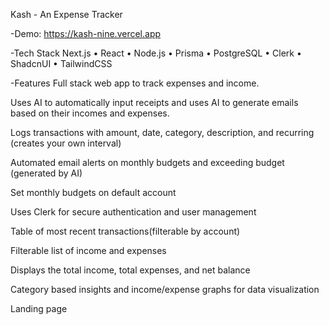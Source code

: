 Kash - An Expense Tracker

-Demo: https://kash-nine.vercel.app

-Tech Stack
Next.js • React • Node.js • Prisma • PostgreSQL • Clerk • ShadcnUI • TailwindCSS

-Features
Full stack web app to track expenses and income. 

Uses AI to automatically input receipts and uses AI to generate emails based on their incomes and expenses.

Logs transactions with amount, date, category, description, and recurring (creates your own interval)

Automated email alerts on monthly budgets and exceeding budget (generated by AI)

Set monthly budgets on default account

Uses Clerk for secure authentication and user management

Table of most recent transactions(filterable by account)

Filterable list of income and expenses

Displays the total income, total expenses, and net balance

Category based insights and income/expense graphs for data visualization

Landing page

